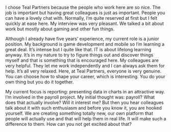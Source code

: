 <!-- title: Yana -->
<!-- author: Yana -->
<!-- date: 2020-05-14 -->

I chose Teal Partners because the people who work here are so nice. The job is important but having great colleagues is just as important. People you can have a lovely chat with. Normally, I’m quite reserved at first but I felt quickly at ease here. My interview was very pleasant. We talked a bit about work but mostly about gaming and other fun things. 



Although I already have five years’ experience, my current role is a junior position. My background is game development and mobile so I’m learning a great deal. It’s intense but I quite like that. IT is about lifelong learning anyway. It’s in my nature to try to figure things out and discover things myself and that is something that is encouraged here. My colleagues are very helpful. They let me work independently and I can always ask them for help. It’s all very relaxed. Here, at Teal Partners, everyone is very genuine. You can choose how to shape your career, which is interesting. You do your own thing but you do it together. 



My current focus is reporting: presenting data in charts in an attractive way. I’m involved in the payroll project. My initial thought was: payroll? What does that actually involve? Will it interest me? But then you hear colleagues talk about it with such enthusiasm and before you know it, you are hooked yourself. We are creating something totally new, our own platform that people will actually use and that will help them in real life. It will make such a difference to them. How can you not get excited about that?
